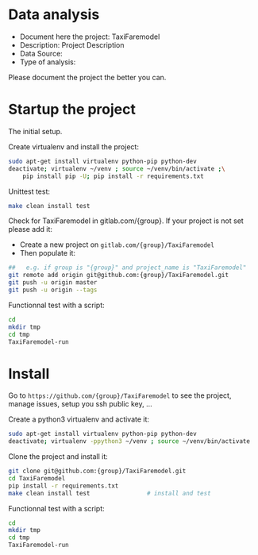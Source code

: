 # Data analysis
- Document here the project: TaxiFaremodel
- Description: Project Description
- Data Source:
- Type of analysis:

Please document the project the better you can.

# Startup the project

The initial setup.

Create virtualenv and install the project:
```bash
sudo apt-get install virtualenv python-pip python-dev
deactivate; virtualenv ~/venv ; source ~/venv/bin/activate ;\
    pip install pip -U; pip install -r requirements.txt
```

Unittest test:
```bash
make clean install test
```

Check for TaxiFaremodel in gitlab.com/{group}.
If your project is not set please add it:

- Create a new project on `gitlab.com/{group}/TaxiFaremodel`
- Then populate it:

```bash
##   e.g. if group is "{group}" and project_name is "TaxiFaremodel"
git remote add origin git@github.com:{group}/TaxiFaremodel.git
git push -u origin master
git push -u origin --tags
```

Functionnal test with a script:

```bash
cd
mkdir tmp
cd tmp
TaxiFaremodel-run
```

# Install

Go to `https://github.com/{group}/TaxiFaremodel` to see the project, manage issues,
setup you ssh public key, ...

Create a python3 virtualenv and activate it:

```bash
sudo apt-get install virtualenv python-pip python-dev
deactivate; virtualenv -ppython3 ~/venv ; source ~/venv/bin/activate
```

Clone the project and install it:

```bash
git clone git@github.com:{group}/TaxiFaremodel.git
cd TaxiFaremodel
pip install -r requirements.txt
make clean install test                # install and test
```
Functionnal test with a script:

```bash
cd
mkdir tmp
cd tmp
TaxiFaremodel-run
```
